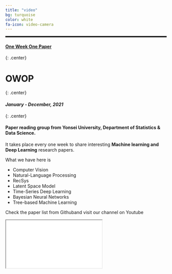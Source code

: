 ```yaml
---
title: "video"
bg: turquoise
color: white
fa-icon: video-camera
---
```

<hr style="border-top: solid 3px;" />

#### <u>One Week One Paper </u>
{: .center}

# **OWOP**
{: .center}


#### *January - December, 2021*
{: .center}

#### **Paper reading group** from Yonsei University, Department of Statistics & Data Science. 
It takes place every one week to share interesting **Machine learning and Deep Learning** research papers.

What we have here is 

- Computer Vision
- Natural-Language Processing
- RecSys
- Latent Space Model
- Time-Series Deep Learning
- Bayesian Neural Networks
- Tree-based Machine Learning

Check the paper list from Github<a class="list-group-item" href="https://github.com/rbill109/SideProject/tree/main/OWOP"><i class="fa fa-github fa-fw" style="font-size:28px" aria-hidden="true"></i></a>and visit our channel on Youtube <a class="list-group-item" href="https://www.youtube.com/channel/UCg7qqlsEjz0jKc91UIlwk6w/featured"><i class="fa fa-youtube-play" style="font-size:22px" aria-hidden="true"></i></a>

<div class="icontain">
<iframe src="//www.youtube.com/embed//v6vV505z4Pk" allowfullscreen>
</iframe></div>




